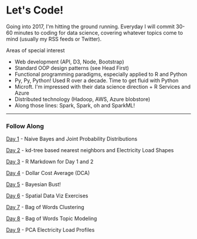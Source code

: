 # Let's Code!

Going into 2017, I'm hitting the ground running. Everyday I will commit 30-60 minutes to coding for data science, covering whatever topics come to mind (usually my RSS feeds or Twitter). 

Areas of special interest

* Web development (API, D3, Node, Bootstrap)
* Standard OOP design patterns (see Head First)
* Functional programming paradigms, especially applied to R and Python
* Py, Py, Python! Used R over a decade. Time to get fluid with Python
* Microft. I'm impressed with their data science direction + R Services and Azure
* Distributed technology (Hadoop, AWS, Azure blobstore)
* Along those lines: Spark, Spark, oh and SparkML!

***

### Follow Along

[Day 1](day/1.md) - Naive Bayes and Joint Probability Distributions

[Day 2](day/2.md) - kd-tree based nearest neighbors and Electricity Load Shapes

[Day 3](day/3.html) - R Markdown for Day 1 and 2

[Day 4](day/4.html) - Dollar Cost Average (DCA)

[Day 5](day/5.html) - Bayesian Bust!

[Day 6](day/6.html) - Spatial Data Viz Exercises

[Day 7](day/7.html) - Bag of Words Clustering

[Day 8](day/8.html) - Bag of Words Topic Modeling

[Day 9](day/9.html) - PCA Electricity Load Profiles